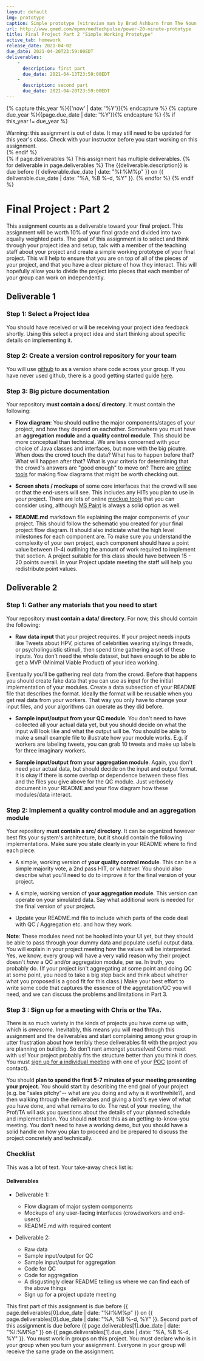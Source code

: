 ```yaml
---
layout: default
img: prototype
caption: Simple prototype (vitruvian man by Brad Ashburn from The Noun Project)
url: http://www.qmed.com/mpmn/medtechpulse/power-20-minute-prototype
title: Final Project Part 2 "Simple Working Prototype"
active_tab: homework
release_date: 2021-04-02
due_date: 2021-04-20T23:59:00EDT
deliverables:
    -
      description: first part
      due_date: 2021-04-13T23:59:00EDT
    -
      description: second part 
      due_date: 2021-04-20T23:59:00EDT
---
```


<!-- Check whether the assignment is up to date -->
{% capture this_year %}{{'now' | date: '%Y'}}{% endcapture %}
{% capture due_year %}{{page.due_date | date: '%Y'}}{% endcapture %}
{% if this_year != due_year %} 
<div class="alert alert-danger">
Warning: this assignment is out of date.  It may still need to be updated for this year's class.  Check with your instructor before you start working on this assignment.
</div>
{% endif %}
<!-- End of check whether the assignment is up to date -->


<div class="alert alert-info">
{% if page.deliverables %}
This assignment has multiple deliverables.
{% for deliverable in page.deliverables %}
The {{deliverable.description}} is due before {{ deliverable.due_date | date: "%I:%M%p" }} on {{ deliverable.due_date | date: "%A, %B %-d, %Y" }}.  
{% endfor %}
{% endif %}
</div>


Final Project<span class="text-muted"> : Part 2</span> 
=============================================================

This assignment counts as a deliverable toward your final project.  This assignment will be worth 10% of your final grade and divided into two equally weighted parts.  The goal of this assignment is to select and think through your project idea and setup, talk with a member of the teaching staff about your project and create a simple working prototype of your final project.  This will help to ensure that you are on top of all of the pieces of your project, and that you have a clear picture of how they interact.  This will hopefully allow you to divide the project into pieces that each member of your group can work on independently. 

## Deliverable 1 

### Step 1: Select a Project Idea
You should have received or will be receiving your project idea feedback shortly. Using this select a project idea and start thinking about specific details on implementing it.

### Step 2: Create a version control repository for your team

You will use [github](https://github.com/) to as a version share code across your group. If you have never used github, there is a good getting started guide [here](https://guides.github.com/activities/hello-world/).  

### Step 3: Big picture documentation

Your repository <b>must contain a docs/ directory</b>. It must contain the following: 

* <b>Flow diagram</b>: You should outline the major components/stages of your project, and how they depend on eachother. Somewhere you must have an <b>aggregation module</b> and a <b>quality control module</b>. This should be more conceptual than technical. We are less concerned with your choice of Java classes and interfaces, but more with the big picutre. When does the crowd touch the data? What has to happen before that? What will happen after that? What is your criteria for determining that the crowd's answers are "good enough" to move on? There are [online tools](http://www.gliffy.com/) for making flow diagrams that might be worth checking out.

* <b>Screen shots / mockups</b> of some core interfaces that the crowd will see or that the end-users will see. This includes any HITs you plan to use in your project. There are lots of online [mockup tools](https://marvelapp.com.) that you can consider using, although [MS Paint](assets/img/mspaint_vista.jpg) is always a solid option as well.

* <b>README.md</b> markdown file explaining the major components of your project. This should follow the schematic you created for your final project flow diagram. It should also indiciate what the high level milestones for each component are. To make sure you understand the complexity of your own project, each component should have a point value between (1-4) outlining the amount of work required to implement that section. A project suitable for this class should have between 15 - 20 points overall. In your Project update meeting the staff will help you redistribute point values.

## Deliverable 2

<h3>Step 1: Gather any materials that you need to start</h3>
Your repository <b>must contain a data/ directory</b>. For now, this should contain the following: 

* <b>Raw data input</b> that your project requires. If your project needs inputs like Tweets about HPV, pictures of celebrities wearing stylings threads, or psycholinguistic stimuli, then spend time gathering a set of these inputs. You don't need the whole dataset, but have enough to be able to get a MVP (Minimal Viable Product) of your idea working. 

Eventually you'll be gathering real data from the crowd.  Before that happens you should create fake data that you can use as input for the initial implementation of your modules. Create a data subsection of your README file that describes the format. Ideally the format will be reusable when you get real data from your workers.  That way you only have to change your input files, and your algorithms can operate as they did before.

* <b>Sample input/output from your QC module</b>. You don't need to have collected all your actual data yet, but you should decide on what the input will look like and what the output will be. You should be able to make a small example file to illustrate how your module works. E.g. if workers are labeling tweets, you can grab 10 tweets and make up labels for three imaginary workers.

* <b>Sample input/output from your aggregation module</b>. Again, you don't need your actual data, but should decide on the input and output format. It is okay if there is some overlap or dependence between these files and the files you give above for the QC module. Just verbosely document in your README and your flow diagram how these modules/data interact. 

<h3>Step 2: Implement a quality control module and an aggregation module</h3>

Your repository <b>must contain a src/ directory</b>. It can be organized however best fits your system's architecture, but it should contain the following implementations. Make sure you state clearly in your README where to find each piece. 

* A simple, working version of <b>your quality control module</b>.  This can be a simple majority vote, a 2nd pass HIT, or whatever.  You should also describe what you'll need to do to improve it for the final version of your project.

* A simple, working version of <b>your aggregation module</b>.  This version can operate on your simulated data.  Say what additional work is needed for the final version of your project. 

* Update your README.md file to include which parts of the code deal with QC / Aggregation etc. and how they work.

<b>Note</b>: These modules need not be hooked into your UI yet, but they should be able to pass through your dummy data and populate useful output data. You will explain in your project meeting how the values will be interpreted. Yes, we know, every group will have a very valid reason why their project doesn't <i>have</i> a QC and/or aggregation module, per se. In truth, you probably do. (If your project isn't aggregating at some point and doing QC at some point, you need to take a big step back and think about whether what you proposed is a good fit for this class.) Make your best effort to write some code that captures the essence of the aggretation/QC you will need, and we can discuss the problems and limitations in Part 3.

### Step 3 : Sign up for a meeting with Chris or the TAs. 

There is so much variety in the kinds of projects you have come up with, which is *awesome*. Inevitably, this means you will read through this assignment and the deliverables and start complaining among your group in utter frustration about how terribly these deliverables fit with the project you are planning on building. So don't rant amongst yourselves! Come meet with us! Your project probably fits the structure better than you think it does. You must [sign up for a individual meeting](https://docs.google.com/spreadsheets/d/1-oDuxU8S_Oe41Ly9aZtdvSt1r_iUEbxNA9kcXdtoCYE/edit#gid=0) with one of your [POC](https://piazza.com/class/jqh5fxq39c65y?cid=192) (point of contact). 

You should <b>plan to spend the first 5-7 minutes of your meeting presenting your project.</b> You should start by describing the end goal of your project (e.g. be "sales pitchy"-- what are you doing and why is it worthwhile?), and then walking through the deliverabes and giving a bird's eye view of what you have done, and what remains to do. The rest of your meeting, the Prof/TA will ask you questions about the details of your planned schedule and implementation. You should <b>not</b> treat this as an getting-to-know-you meeting. You don't need to have a working demo, but you should have a solid handle on how you plan to proceed and be prepared to discuss the project concretely and technically. 
### Checklist


This was a lot of text. Your take-away check list is: 

<div class="panel panel-danger">
<div class="panel-heading" markdown="1">
<h4>Deliverables</h4>
</div>
<div class="panel-body" markdown="1">

* Deliverable 1:
	- Flow diagram of major system components
	- Mockups of any user-facing interfaces (crowdworkers and end-users)
	- README.md with required content

* Deliverable 2: 
	* Raw data
	* Sample input/output for QC
	* Sample input/output for aggregation
	* Code for QC
	* Code for aggregation 
	* A disgustingly clear README telling us where we can find each of the above things
	* Sign up for a project update meeting
</div></div>

This first part of this assignment is due before {{ page.deliverables[0].due_date | date: "%I:%M%p" }}  on {{ page.deliverables[0].due_date | date: "%A, %B %-d, %Y" }}. Second part of this assignment is due before {{ page.deliverables[1].due_date | date: "%I:%M%p" }} on {{ page.deliverables[1].due_date | date: "%A, %B %-d, %Y" }}. You must work in groups on this project. You must declare who is in your group when you turn your assignment.  Everyone in your group will receive the same grade on the assignment. 
